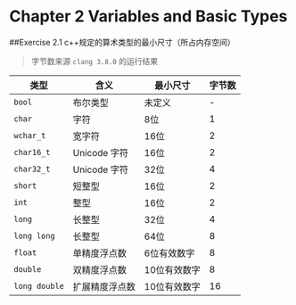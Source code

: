 # Chapter 2 Variables and Basic Types

##Exercise 2.1
c++规定的算术类型的最小尺寸（所占内存空间）  
> 字节数来源 `clang 3.8.0` [](getBasicTSize.cc)的运行结果

|类型         |含义         |最小尺寸   |字节数 |
|---          |---          |---        |---   |
|`bool`       |布尔类型      |未定义     |-     |
|`char`       |字符          |8位        |1    |
|`wchar_t`    |宽字符        |16位       |2    |
|`char16_t`   |Unicode 字符  |16位       |2    |
|`char32_t`   |Unicode 字符  |32位       |4    |
|`short`      |短整型        |16位       |2    |
|`int`        |整型          |16位       |2    |
|`long`       |长整型        |32位       |4    |
|`long long`  |长整型        |64位       |8    |
|`float`      |单精度浮点数  |6位有效数字 |8    |
|`double`     |双精度浮点数  |10位有效数字|8    |
|`long double`|扩展精度浮点数|10位有效数字|16   |

